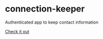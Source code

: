 # connection-keeper
Authenticated app to keep contact information

[Check it out](https://connection-keeper.herokuapp.com/)
